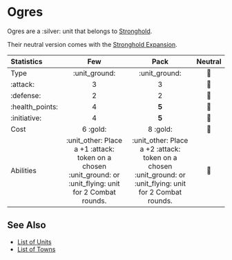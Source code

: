 # Ogres

Ogres are a :silver: unit that belongs to [Stronghold](../towns/stronghold.md).

Their neutral version comes with the [Stronghold Expansion](../content.md).


| Statistics | Few | Pack | Neutral |
| :--- | :---: | :---: | :---: |
| Type | :unit_ground: | :unit_ground: | 🚧 |
| :attack: | 3 | 3 | 🚧 |
| :defense: | 2 | 2 | 🚧 |
| :health_points: | 4 | **5** | 🚧 |
| :initiative: | 4 | **5** | 🚧 |
| Cost | 6 :gold: | 8 :gold: | 🚧 |
| Abilities | :unit_other: Place a +1 :attack: token on a chosen :unit_ground: or :unit_flying: unit for 2 Combat rounds. | :unit_other: Place a +2 :attack: token on a chosen :unit_ground: or :unit_flying: unit for 2 Combat rounds. | 🚧 |


## See Also

- [List of Units](../units.md)
- [List of Towns](../towns.md)

